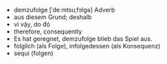 
- demzufolge	[ˈdeːmtsuˌfɔlɡə]	Adverb	
- aus diesem Grund; deshalb	
- vì vậy, do đó	
- therefore, consequently	
- Es hat geregnet, demzufolge blieb das Spiel aus.	
- folglich (als Folge), infolgedessen (als Konsequenz)	
- sequi (folgen)